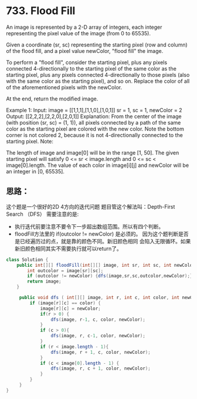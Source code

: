 # 733. Flood Fill
An image is represented by a 2-D array of integers, each integer representing the pixel value of the image (from 0 to 65535).

Given a coordinate (sr, sc) representing the starting pixel (row and column) of the flood fill, and a pixel value newColor, "flood fill" the image.

To perform a "flood fill", consider the starting pixel, plus any pixels connected 4-directionally to the starting pixel of the same color as the starting pixel, plus any pixels connected 4-directionally to those pixels (also with the same color as the starting pixel), and so on. Replace the color of all of the aforementioned pixels with the newColor.

At the end, return the modified image.

Example 1:
Input:
image = [[1,1,1],[1,1,0],[1,0,1]]
sr = 1, sc = 1, newColor = 2
Output: [[2,2,2],[2,2,0],[2,0,1]]
Explanation:
From the center of the image (with position (sr, sc) = (1, 1)), all pixels connected
by a path of the same color as the starting pixel are colored with the new color.
Note the bottom corner is not colored 2, because it is not 4-directionally connected
to the starting pixel.
Note:

The length of image and image[0] will be in the range [1, 50].
The given starting pixel will satisfy 0 <= sr < image.length and 0 <= sc < image[0].length.
The value of each color in image[i][j] and newColor will be an integer in [0, 65535].

## 思路：
这个题是一个很好的2D 4方向的迭代问题
题目管这个解法叫：Depth-First Search （DFS）
需要注意的是:
* 执行迭代前要注意不要令下一步超出数组范围。所以有四个判断。
* floodFill方法里的 if(outcolor != newColor) 是必须的。
因为这个题判断是否是已经遍历过的点，就是靠的颜色不同。新旧颜色相同
会陷入无限循环。如果新旧颜色相同其实不需要执行就可以return了。





```java
class Solution {
    public int[][] floodFill(int[][] image, int sr, int sc, int newColor) {
        int outcolor = image[sr][sc];   
        if (outcolor != newColor) {dfs(image,sr,sc,outcolor,newColor);}
        return image;
    }

     public void dfs ( int[][] image, int r, int c, int color, int newColor){
         if (image[r][c] == color) {
             image[r][c] = newColor;
             if(r > 0) {
                 dfs(image, r-1, c, color, newColor);
             }
             if (c > 0){
                 dfs(image, r, c-1, color, newColor);
             }
             if (r < image.length - 1){
                 dfs(image, r + 1, c, color, newColor);
             }
             if (c < image[0].length - 1) {
                 dfs(image, r, c + 1, color, newColor);
             }
         }
     }
}
```
